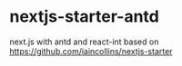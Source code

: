 # nextjs-starter-antd
next.js with antd and react-int based on https://github.com/iaincollins/nextjs-starter
